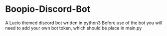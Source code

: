 # Boopio-Discord-Bot
A Lucio themed discord bot written in python3
Before use of the bot you will need to add your own bot token, which should be place in main.py
